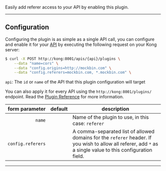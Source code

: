 
Easily add referer access to your API by enabling
this plugin.

----

## Configuration

Configuring the plugin is as simple as a single API call, you can configure and
enable it for your [API][api-object] by executing the following request on your
Kong server:

```bash
$ curl -X POST http://kong:8001/apis/{api}/plugins \
    --data "name=cors" \
    --data "config.origins=http://mockbin.com" \
    --data "config.referers=mockbin.com, *.mockbin.com" \
```

`api`: The `id` or `name` of the API that this plugin configuration will target

You can also apply it for every API using the `http://kong:8001/plugins/`
endpoint. Read the [Plugin Reference](https://getkong.org/docs/latest/admin-api/#add-plugin) for
more information.

form parameter                             | default | description
---:                                       | ---     | ---
`name`                                     |         | Name of the plugin to use, in this case: `referer`
`config.referers`                           |         | A comma-separated list of allowed domains for the `referer` header. If you wish to allow all referer, add `*` as a single value to this configuration field.

----


[api-object]: https://getkong.org/docs/latest/admin-api/#api-object
